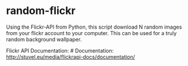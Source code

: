 random-flickr
=============

Using the Flickr-API from Python, this script download N random images from your flickr account to your computer. This can be used for a truly random background wallpaper.

Flickr API Documentation: # Documentation: http://stuvel.eu/media/flickrapi-docs/documentation/